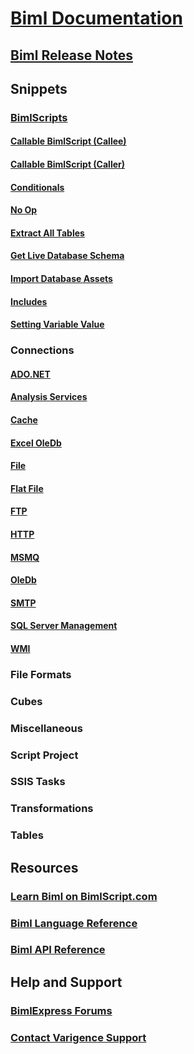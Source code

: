 # [Biml Documentation](index.md)
## [Biml Release Notes](biml-release-notes.md)
## Snippets
### [BimlScripts](snippets-bimlscripts.md)
#### [Callable BimlScript (Callee)](snippets-bimlscripts-callee.md)
#### [Callable BimlScript (Caller)](snippets-bimlscripts-caller.md)
#### [Conditionals](snippets-bimlscripts-conditionals.md)
#### [No Op](snippets-bimlscripts-no-op.md)
#### [Extract All Tables](snippets-bimlscripts-extract-all-tables.md)
#### [Get Live Database Schema](snippets-bimlscripts-get-live-database-schema.md)
#### [Import Database Assets](snippets-bimlscripts-import-database-assets.md)
#### [Includes](snippets-bimlscripts-includes.md)
#### [Setting Variable Value](snippets-bimlscripts-setting-variable-value.md)
### Connections
#### [ADO.NET](snippets-connections-adonet.md)
#### [Analysis Services](snippets-connections-analysis-services.md)
#### [Cache](snippets-connections-cache.md)
#### [Excel OleDb](snippets-connections-excel-oledb.md)
#### [File](snippets-connections-file.md)
#### [Flat File](snippets-connections-flat-file.md)
#### [FTP](snippets-connections-ftp.md)
#### [HTTP](snippets-connections-http.md)
#### [MSMQ](snippets-connections-msmq.md)
#### [OleDb](snippets-connections-oledb.md)
#### [SMTP](snippets-connections-smtp.md)
#### [SQL Server Management](snippets-connections-sql-server-management.md)
#### [WMI](snippets-connections-wwi.md)
### File Formats
### Cubes
### Miscellaneous
### Script Project
### SSIS Tasks
### Transformations
### Tables
## Resources
### [Learn Biml on BimlScript.com](http://bimlscript.com/)
### [Biml Language Reference](https://varigence.com/Documentation/Language/Index)
### [Biml API Reference](https://varigence.com/Documentation/Api/Index)
## Help and Support
### [BimlExpress Forums](https://varigence.com/Forums?forumName=Biml)
### [Contact Varigence Support](https://varigence.com/Support)